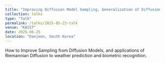 ```yaml
---
title: "Improving Diffusion Model Sampling, Generalization of Diffusion on Riemannian Manifolds, and Applications"
collection: talks
type: "Talk"
permalink: /talks/2025-05-23-talk
venue: "KAIST"
date: 2025-06-25
location: "Daejeon, South Korea"
---
```


How to Improve Sampling from Diffusion Models, and applications of Riemannian Diffusion to weather prediction and biometric recognition.

